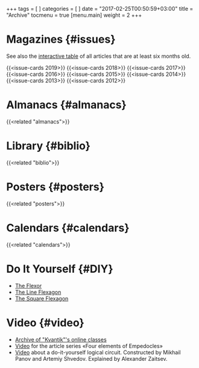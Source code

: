+++
tags = [
]
categories = [
]
date = "2017-02-25T00:50:59+03:00"
title = "Archive"
tocmenu = true
[menu.main]
    weight = 2
+++



# Magazines {#issues}
See also the [interactive table](http://old.kvantik.com/art/index.html) of all articles that are at least six months old.

{{<issue-cards 2019>}}
{{<issue-cards 2018>}}
{{<issue-cards 2017>}}
{{<issue-cards 2016>}}
{{<issue-cards 2015>}}
{{<issue-cards 2014>}}
{{<issue-cards 2013>}}
{{<issue-cards 2012>}}

# Almanacs {#almanacs}

{{<related "almanacs">}}

# Library {#biblio}

{{<related "biblio">}}

# Posters {#posters}

{{<related "posters">}}

# Calendars {#calendars}
{{<related "calendars">}}


# Do It Yourself {#DIY}

- [The Flexor](/extra/flexor.pdf)
- [The Line Flexagon](/extra/flexagon_short.pdf)
- [The Square Flexagon](/extra/flexagon_square.pdf)

# Video {#video}

- [Archive of "Kvantik"'s online classes](/online)
- [Video](http://www.youtube.com/playlist?list=PLrjlKdQ24UtJOU_hY7W1OVtUhEIgy4Miw) for the article series «Four elements of Empedocles»
- [Video](http://zadachi.mccme.ru/misc/adpk/) about a do-it-yourself logical circuit. Constructed by Mikhail Panov and Artemiy Shvedov. Explained by Alexander Zaitsev.
